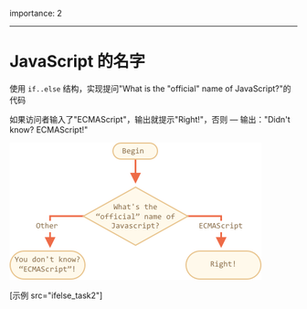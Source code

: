 importance: 2

---

# JavaScript 的名字

使用 `if..else` 结构，实现提问"What is the "official" name of JavaScript?"的代码

如果访问者输入了"ECMAScript"，输出就提示"Right!"，否则 — 输出："Didn't know? ECMAScript!"

![](ifelse_task2.png)

[示例 src="ifelse_task2"]

